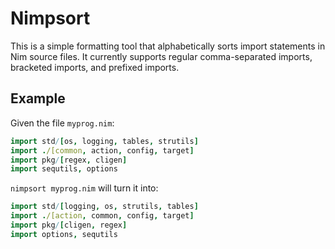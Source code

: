 # Nimpsort

This is a simple formatting tool that alphabetically sorts import statements in Nim source files. It currently supports regular comma-separated imports, bracketed imports, and prefixed imports.

## Example

Given the file `myprog.nim`:

```nim
import std/[os, logging, tables, strutils]
import ./[common, action, config, target]
import pkg/[regex, cligen]
import sequtils, options
```

`nimpsort myprog.nim` will turn it into:

```nim
import std/[logging, os, strutils, tables]
import ./[action, common, config, target]
import pkg/[cligen, regex]
import options, sequtils
```
